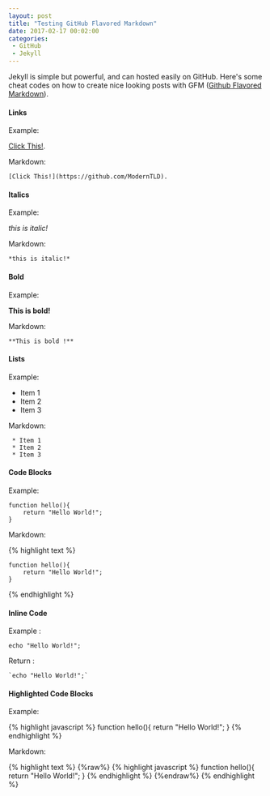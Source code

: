 ```yaml
---
layout: post
title: "Testing GitHub Flavored Markdown"
date: 2017-02-17 00:02:00
categories:
 - GitHub
 - Jekyll
---
```

Jekyll is simple but powerful, and can hosted easily on GitHub. Here's some cheat codes on how to create nice looking posts with GFM ([Github Flavored Markdown](https://help.github.com/articles/github-flavored-markdown/)).

#### Links

Example:

[Click This!](https://github.com/ModernTLD).

Markdown:

```
[Click This!](https://github.com/ModernTLD).
```

#### Italics

Example:

*this is italic!*

Markdown:

```
*this is italic!*
```

#### Bold

Example:

**This is bold!**

Markdown:

```
**This is bold !**
```

#### Lists

Example:

 * Item 1
 * Item 2
 * Item 3

Markdown:

```
 * Item 1
 * Item 2
 * Item 3
```


#### Code Blocks

Example:

```
function hello(){
	return "Hello World!";
}
```

Markdown:

{% highlight text %}
```
function hello(){
	return "Hello World!";
}
```
{% endhighlight %}


#### Inline Code

Example :

`echo "Hello World!";`

Return :

````
`echo "Hello World!";`
````

#### Highlighted Code Blocks

Example:

{% highlight javascript %}
function hello(){
	return "Hello World!";
}
{% endhighlight %}

Markdown:

{% highlight text %}
{%raw%}
{% highlight javascript %}
function hello(){
	return "Hello World!";
}
{% endhighlight %}
{%endraw%}
{% endhighlight %}
